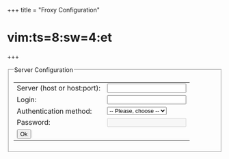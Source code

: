 +++
title = "Froxy Configuration"

# vim:ts=8:sw=4:et
+++
<script src="/js/api.js" defer> </script>
<script src="/js/conf.js" defer> </script>

<fieldset><legend>Server Configuration</legend>
<table >
    <tbody>
    <tr>
        <td>Server (host or host:port):</td>
        <td><input id="addr" type="text" onkeydown="froxy.UiClickOnEnter('ok',event)"/></td>
    </tr>
    <tr>
        <td>Login:</td>
        <td><input id="login" type="text" onkeydown="froxy.UiClickOnEnter('ok',event)"/></td>
    </tr>
    <tr>
        <td>Authentication method:</td>
        <td>
            <select id="auth" onchange="AuthMethodOnChange()">
                <option value="auth.none">-- Please, choose --</option>
                <option value="auth.password">Password</option>
            </select>
        </td>
    </tr>
    <tr>
        <td>Password:</td>
        <td><input id="password" type="text" disabled onkeydown="froxy.UiClickOnEnter('ok',event)"/></td>
    </tr>
    <tr>
        <td><input id="ok" type="button" value="Ok" onclick="froxy.Ui(SubmitServerParams)"/></td>
    </tr>
    </tbody>
</table>
</fieldset>
